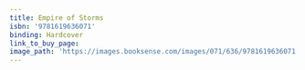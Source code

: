 ```yaml
---
title: Empire of Storms
isbn: '9781619636071'
binding: Hardcover
link_to_buy_page:
image_path: 'https://images.booksense.com/images/071/636/9781619636071.jpg'
---
```



